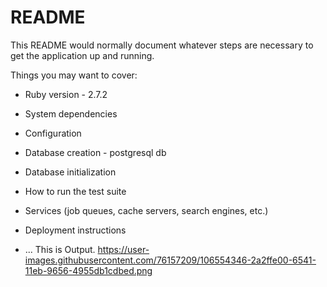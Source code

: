 # README

This README would normally document whatever steps are necessary to get the
application up and running.

Things you may want to cover:

* Ruby version  - 2.7.2

* System dependencies

* Configuration

* Database creation  - postgresql db

* Database initialization

* How to run the test suite

* Services (job queues, cache servers, search engines, etc.)

* Deployment instructions

* ...
This is Output.
https://user-images.githubusercontent.com/76157209/106554346-2a2ffe00-6541-11eb-9656-4955db1cdbed.png
